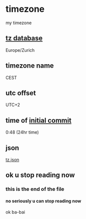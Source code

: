 # timezone
my timezone

## [tz database](https://en.wikipedia.org/wiki/Tz_database)
Europe/Zurich

## timezone name
CEST

## utc offset
UTC+2

## time of [initial commit](https://github.com/Exponential-Workload/timezone/commit/fc48d02706e2f1586b2537671f0d2886cf867e39)
0:48 (24hr time)

## json
[tz.json](https://github.com/Exponential-Workload/timezone/blob/master/tz.json)

## ok u stop reading now
### this is the end of the file
#### no seriously u can stop reading now
ok ba-bai
